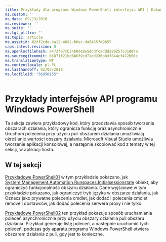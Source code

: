 ```yaml
---
title: Przykłady dla programu Windows PowerShell interfejsu API | Dokumentacja firmy Microsoft
ms.custom: ''
ms.date: 09/13/2016
ms.reviewer: ''
ms.suite: ''
ms.tgt_pltfrm: ''
ms.topic: article
ms.assetid: 82df2cde-ba12-46d2-b6ec-da5455fd9b57
caps.latest.revision: 8
ms.openlocfilehash: a472f07cb24b0de8e5dcdfcaddd2802575318d7a
ms.sourcegitcommit: b6871f21bd666f9cd71dd336bb3f844cf472b56c
ms.translationtype: MT
ms.contentlocale: pl-PL
ms.lasthandoff: 02/03/2019
ms.locfileid: "56850155"
---
```

# <a name="windows-powershell-api-samples"></a>Przykłady interfejsów API programu Windows PowerShell

Ta sekcja zawiera przykładowy kod, który przedstawia sposób tworzenia obszarach działania, który ogranicza funkcję oraz asynchronicznie Uruchom polecenia przy użyciu puli obszarem działania umożliwiają określanie wartości obszary działania. Microsoft Visual Studio umożliwia tworzenie aplikacji konsolowej, a następnie skopiować kod z tematy w tej sekcji, w aplikacji hosta.

## <a name="in-this-section"></a>W tej sekcji

[Przykładowe PowerShell01](./windows-powershell01-sample.md) w tym przykładzie pokazano, jak [System.Management.Automation.Runspaces.Initialsessionstate](/dotnet/api/System.Management.Automation.Runspaces.InitialSessionState) obiekt, aby ograniczyć funkcjonalność obszaru działania. Dane wyjściowe w tym przykładzie pokazano, jak ograniczyć tryb języka w obszarze działania, jak Oznacz jako prywatne polecenia cmdlet, jak dodać i polecenia cmdlet remove i dostawców, jak dodać polecenia serwera proxy i nie tylko.

[Przykładowe PowerShell02](./windows-powershell02-sample.md) ten przykład pokazuje sposób uruchamiania poleceń asynchronicznie przy użyciu obszary działania puli obszaru działania. Przykład generuje listę poleceń, a następnie uruchomić tych poleceń, podczas gdy aparatu programu Windows PowerShell otwiera obszarem działania z puli, gdy jest to konieczne.